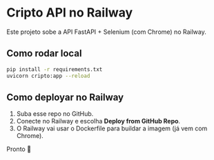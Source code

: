 # Cripto API no Railway

Este projeto sobe a API FastAPI + Selenium (com Chrome) no Railway.

## Como rodar local
```bash
pip install -r requirements.txt
uvicorn cripto:app --reload
```

## Como deployar no Railway
1. Suba esse repo no GitHub.
2. Conecte no Railway e escolha **Deploy from GitHub Repo**.
3. O Railway vai usar o Dockerfile para buildar a imagem (já vem com Chrome).

Pronto 🚀
